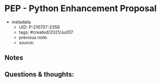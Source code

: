 ---
---

# PEP - Python Enhancement Proposal

- metadata
	- UID: P-210707-2358
	- tags: #created/2021/Jul/07
	- previous note: 
	- source: 

## Notes

## Questions & thoughts:

